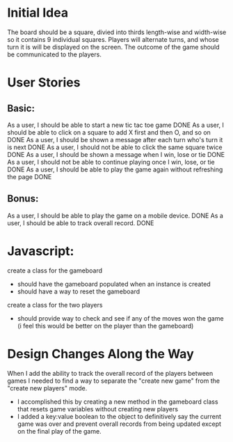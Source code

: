 # Initial Idea
The board should be a square, divied into thirds length-wise and width-wise so it contains 9 individual squares.
Players will alternate turns, and whose turn it is will be displayed on the screen.
The outcome of the game should be communicated to the players. 

# User Stories
## Basic:
As a user, I should be able to start a new tic tac toe game DONE
As a user, I should be able to click on a square to add X first and then O, and so on DONE
As a user, I should be shown a message after each turn who's turn it is next DONE
As a user, I should not be able to click the same square twice DONE
As a user, I should be shown a message when I win, lose or tie DONE
As a user, I should not be able to continue playing once I win, lose, or tie DONE
As a user, I should be able to play the game again without refreshing the page DONE

## Bonus:
As a user, I should be able to play the game on a mobile device. DONE
As a user, I should be able to track overall record. DONE

# Javascript:
create a class for the gameboard
- should have the gameboard populated when an instance is created 
- should have a way to reset the gameboard

create a class for the two players
- should provide way to check and see if any of the moves won the game (i feel this would be better on the player than the gameboard)


# Design Changes Along the Way
When I add the ability to track the overall record of the players between games I needed to find a way to separate the "create new game" from the "create new players" mode. 
- I accomplished this by creating a new method in the gameboard class that resets game variables without creating new players
- I added a key:value boolean to the object to definitively say the current game was over and prevent overall records from being updated except on the final play of the game.